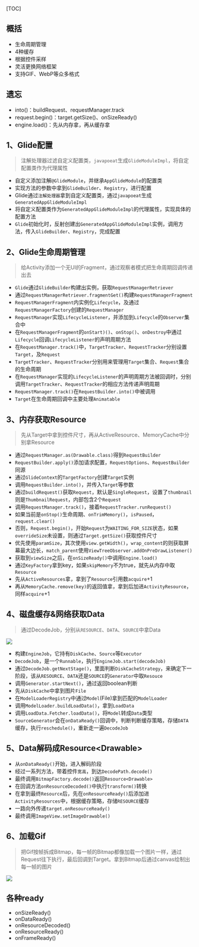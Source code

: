 [TOC]

## 概括
* 生命周期管理
* 4种缓存
* 根据控件采样
* 灵活更换网络框架
* 支持GIF、WebP等众多格式

## 遗忘
* into()：buildRequest、requestManager.track
* request.begin()：target.getSize()、onSizeReady()
* engine.load()：先从内存拿，再从缓存拿

## 1、Glide配置
> 注解处理器过滤自定义配置类，`javapoeat`生成`GlideModuleImpl`，将自定配置类作为代理属性

* 自定义添加注解`@GlideModule`，并继承`AppGlideModule`的配置类
* 实现方法的参数中拿到`GlideBuilder`、`Registry`，进行配置
* Glide通过`注解处理器`拿到自定义配置类，通过`javapoeat`生成`GeneratedAppGlideModuleImpl`
* 将自定义配置类作为`GeneratedAppGlideModuleImpl`的代理属性，实现具体的配置方法
* `Glide`初始化时，反射创建出`GeneratedAppGlideModuleImpl`实例，调用方法，传入`GlideBuilder`、`Registry`，完成配置

##  2、Glide生命周期管理
> 给Activity添加一个无UI的Fragment，通过观察者模式把生命周期回调传递出去

* `Glide`通过`GlideBuilder`构建出实例，获取`RequestManagerRetriever`
* 通过`RequestManagerRetriever.fragmentGet()`构建`RequestManagerFragment`
* `RequestManagerFragment`内实例化`Lifecycle`，及通过`RequestManagerFactory`创建的`RequestManager`
* `RequestManager`实现`LifecycleListener`，并添加到`Lifecycle`的`Observer`集合中
* 在`RequestManagerFragment`的`onStart)()`、`onStop()`、`onDestroy`中通过`Lifecycle`回调`LifecycleListener`的声明周期方法
* 在`RequestManager.track()`中，`TargetTracker`、`RequestTracker`分别设置`Target`，及`Request`
* `TargetTracker`、`RequestTracker`分别用来管理用`Target`集合、`Request`集合的生命周期
* 在`RequestManager`实现的`LifecycleListener`的声明周期方法被回调时，分别调用`TargetTracker`、`RequestTracker`的相应方法传递声明周期
* `RequestManager.track()`在`RequestBuilder.into()`中被调用
* `Target`在生命周期回调中主要处理`Animatable`

## 3、内存获取Resource
> 先从Target中拿到控件尺寸，再从ActiveResource、MemoryCache中分别拿Resource

* 通过`RequestManager.as(Drawable.class)`得到`RequestBuilder`
* `RequestBuilder.apply()`添加请求配置，`RequestOptions`、`RequestBuilder`同源
* 通过`GlideContext`的`TargetFactory`创建`Target`实例
* 调用`RequestBuilder.into()`，并传入`Target`等参数
* 通过`buildRequest()`获取`Request`，默认是`SingleRequest`，设置了`thumbnail`则是`ThumbnailRequest`，内部包含2个`Request`
* 调用`RequestManager.track()`，接着`RequestTracker.runRequest()`
* 如果当前是`onStop()`生命周期、`onTrimMemory()`，`isPaused`，`request.clear()`
* 否则，`Request.begin()`，开始`Request`为`WAITING_FOR_SIZE`状态，如果`overrideSize`未设置，则通过`Target.getSize()`获取控件尺寸
* 优先使用`paramSize`，其次使用`view.getWidth()`，`wrap_content`的则获取屏幕最大边长，`match_parent`使用`ViewTreeObserver.addOnPreDrawListener()`
* 获取到`viewSize`之后，在`onSizeReady()`中调用`Engine.load()`
* 通过`KeyFactory`拿到key，如果`skipMemory`不为true，就先从内存中取`Resource`
* 先从`ActiveResources`拿，拿到了`Resource`引用数`acquire`+1
* 再从`MemoryCache.remove(key)`的返回值拿，拿到后加进`ActivityResource`，同样`acquire`+1

## 4、磁盘缓存&网络获取Data
> 通过DecodeJob，分别从`RESOURCE`、`DATA`、`SOURCE`中拿Data

![](https://raw.githubusercontent.com/gxd523/PictureBed/master/GlideDiskCache.png)

* 构建`EngineJob`，它持有`DiskCache`、`Source`等`Executor`
* `DecodeJob`，是一个`Runnable`，执行`EngineJob.start(decodeJob)`
* 通过`DecodeJob.getNextStage()`，里面判断`DiskCacheStrategy`，来确定下一阶段，该从`RESOURCE`、`DATA`还是`SOURCE`的`Generator`中取`Resouce`
* 调用`Generator.startNext()`，通过返回boolean判断
* 先从`DiskCache`中拿到图片`File`
* 在`ModelLoaderRegistry`中通过`Model`(File)拿到匹配的`ModelLoader`
* 调用`ModelLoader.buildLoadData()`，拿到`LoadData`
* 调用`LoadData.Fetcher.loadData()`，将`Model`转成`Data`类型
* `SourceGenerator`会在`onDataReady()`回调中，判断判断缓存策略，存储`DATA`缓存，执行`reschedule()`，重新走一遍`DecodeJob`

## 5、Data解码成Resource\<Drawable>
* 从`onDataReady()`开始，进入解码阶段
* 经过一系列方法，带着控件`宽高`，到达`DecodePath.decode()`
* 最终调用`BitmapFactory.decode()`返回`Resource<Drawable>`
* 在回调方法`onResourceDecoded()`中执行`transform()`转换
* 在拿到最终`Resource`后，先在`onResourceReady()`后添加进`ActivityResources`中，根据缓存策略，存储`RESOURCE`缓存
* 一路向外传递`target.onResourceReady()`
* 最终调用`ImageView.setImageDrawable()`

## 6、加载Gif

> 把Gif按帧拆成Bitmap，每一帧的Bitmap都像加载一个图片一样，通过Request往下执行，最后回调到Target。拿到Bitmap后通过canvas绘制出每一帧的图片

![](https://raw.githubusercontent.com/gxd523/PictureBed/master/Glide加载Gif.png)

## 各种ready
* onSizeReady()
* onDataReady()
* onResourceDecoded()
* onResourceReady()
* onFrameReady()